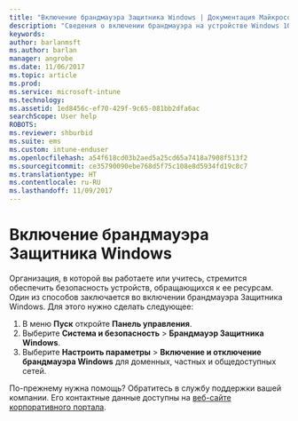 ```yaml
---
title: "Включение брандмауэра Защитника Windows | Документация Майкрософт"
description: "Сведения о включении брандмауэра на устройстве Windows 10 для доступа к ресурсам организации."
keywords: 
author: barlanmsft
ms.author: barlan
manager: angrobe
ms.date: 11/06/2017
ms.topic: article
ms.prod: 
ms.service: microsoft-intune
ms.technology: 
ms.assetid: 1ed8456c-ef70-429f-9c65-081bb2dfa6ac
searchScope: User help
ROBOTS: 
ms.reviewer: shburbid
ms.suite: ems
ms.custom: intune-enduser
ms.openlocfilehash: a54f618cd03b2aed5a25cd65a7418a7908f513f2
ms.sourcegitcommit: ce35790090ebe768d5f75c108e8d5934fd19c8c7
ms.translationtype: HT
ms.contentlocale: ru-RU
ms.lasthandoff: 11/09/2017
---
```

# <a name="turn-on-your-windows-defender-firewall"></a>Включение брандмауэра Защитника Windows

Организация, в которой вы работаете или учитесь, стремится обеспечить безопасность устройств, обращающихся к ее ресурсам. Один из способов заключается во включении брандмауэра Защитника Windows. Для этого нужно сделать следующее:

1. В меню **Пуск** откройте **Панель управления**.
2. Выберите **Система и безопасность** > **Брандмауэр Защитника Windows**.
3. Выберите **Настроить параметры** > **Включение и отключение брандмауэра Windows** для доменных, частных и общедоступных сетей.

По-прежнему нужна помощь? Обратитесь в службу поддержки вашей компании. Его контактные данные доступны на [веб-сайте корпоративного портала](https://portal.manage.microsoft.com).
